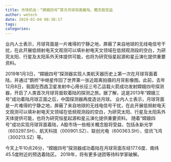 ```yaml
---
title: 市场机会｜“嫦娥四号”首次月球背面着陆，概念股受益
author: wetech
date: 2019-01-04 08:38:17
tags: 
categories: 
---
```

业内人士表示，月球背面是一片难得的宁静之地，屏蔽了来自地球的无线电信号干扰，在此开展低频射电天文观测可以填补射电天文领域在低频观测段的空白，为研究太阳、行星及太阳系外天体提供可能，也将为研究恒星起源和星云演化提供重要资料。
<!-- more -->
2019年1月3日，“嫦娥四号”探测器实现人类航天器历史上第一次在月球背面着陆，并通过“鹊桥”中继星传回了世界第一张近距离拍摄的月背影像图。此前，去年12月8日，我国在西昌卫星发射中心用长征三号乙运载火箭成功发射嫦娥四号探测器，开启了人类首次月球背面软着陆的探测之旅。据了解，这是2013年“嫦娥三号”成功着陆月球正面之后，中国探测器再度造访月球。
业内人士表示，月球背面是一片难得的宁静之地，屏蔽了来自地球的无线电信号干扰，在此开展低频射电天文观测可以填补射电天文领域在低频观测段的空白，为研究太阳、行星及太阳系外天体提供可能，也将为研究恒星起源和星云演化提供重要资料。
随着“嫦娥四号”成功实现月球背面着陆，A股市场一些相关概念股将受益，包括永新光学（603297.SH）、航天科技（000901.SZ）、联创光电（600363.SH）、佳讯飞鸿（300213.SZ）等。
 
 
今天上午10点26分，“嫦娥四号”探测器成功着陆在月球背面东经177.6度、南纬45.5度附近的预选着陆区。
2019年，将有更多谜团等待科学家破解。

